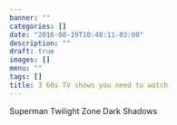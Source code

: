 ```yaml
---
banner: ""
categories: []
date: "2016-08-19T10:48:11-03:00"
description: ""
draft: true
images: []
menu: ""
tags: []
title: 3 60s TV shows you need to watch
---
```


Superman
Twilight Zone
Dark Shadows

<!--more-->

